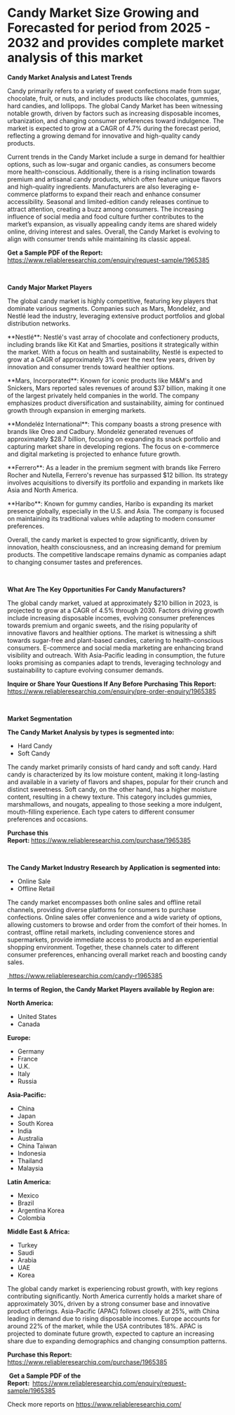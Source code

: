 <p><h1>Candy Market Size Growing and Forecasted for period from 2025 - 2032 and provides complete market analysis of this market</h1></p><p><strong>Candy Market Analysis and Latest Trends</strong></p>
<p><p>Candy primarily refers to a variety of sweet confections made from sugar, chocolate, fruit, or nuts, and includes products like chocolates, gummies, hard candies, and lollipops. The global Candy Market has been witnessing notable growth, driven by factors such as increasing disposable incomes, urbanization, and changing consumer preferences toward indulgence. The market is expected to grow at a CAGR of 4.7% during the forecast period, reflecting a growing demand for innovative and high-quality candy products.</p><p>Current trends in the Candy Market include a surge in demand for healthier options, such as low-sugar and organic candies, as consumers become more health-conscious. Additionally, there is a rising inclination towards premium and artisanal candy products, which often feature unique flavors and high-quality ingredients. Manufacturers are also leveraging e-commerce platforms to expand their reach and enhance consumer accessibility. Seasonal and limited-edition candy releases continue to attract attention, creating a buzz among consumers. The increasing influence of social media and food culture further contributes to the market’s expansion, as visually appealing candy items are shared widely online, driving interest and sales. Overall, the Candy Market is evolving to align with consumer trends while maintaining its classic appeal.</p></p>
<p><strong>Get a Sample PDF of the Report:&nbsp;</strong> <a href="https://www.reliableresearchiq.com/enquiry/request-sample/1965385?utm_campaign=3136&utm_medium=2&utm_source=Github&utm_content=ia&utm_term=04042025&utm_id=candy">https://www.reliableresearchiq.com/enquiry/request-sample/1965385</a></p>
<p>&nbsp;</p>
<p><strong>Candy Major Market Players</strong></p>
<p><p>The global candy market is highly competitive, featuring key players that dominate various segments. Companies such as Mars, Mondeléz, and Nestlé lead the industry, leveraging extensive product portfolios and global distribution networks.</p><p>**Nestlé**: Nestlé's vast array of chocolate and confectionery products, including brands like Kit Kat and Smarties, positions it strategically within the market. With a focus on health and sustainability, Nestlé is expected to grow at a CAGR of approximately 3% over the next few years, driven by innovation and consumer trends toward healthier options.</p><p>**Mars, Incorporated**: Known for iconic products like M&M's and Snickers, Mars reported sales revenues of around $37 billion, making it one of the largest privately held companies in the world. The company emphasizes product diversification and sustainability, aiming for continued growth through expansion in emerging markets.</p><p>**Mondeléz International**: This company boasts a strong presence with brands like Oreo and Cadbury. Mondeléz generated revenues of approximately $28.7 billion, focusing on expanding its snack portfolio and capturing market share in developing regions. The focus on e-commerce and digital marketing is projected to enhance future growth.</p><p>**Ferrero**: As a leader in the premium segment with brands like Ferrero Rocher and Nutella, Ferrero's revenue has surpassed $12 billion. Its strategy involves acquisitions to diversify its portfolio and expanding in markets like Asia and North America.</p><p>**Haribo**: Known for gummy candies, Haribo is expanding its market presence globally, especially in the U.S. and Asia. The company is focused on maintaining its traditional values while adapting to modern consumer preferences.</p><p>Overall, the candy market is expected to grow significantly, driven by innovation, health consciousness, and an increasing demand for premium products. The competitive landscape remains dynamic as companies adapt to changing consumer tastes and preferences.</p></p>
<p>&nbsp;</p>
<p><strong>What Are The Key Opportunities For Candy Manufacturers?</strong></p>
<p><p>The global candy market, valued at approximately $210 billion in 2023, is projected to grow at a CAGR of 4.5% through 2030. Factors driving growth include increasing disposable incomes, evolving consumer preferences towards premium and organic sweets, and the rising popularity of innovative flavors and healthier options. The market is witnessing a shift towards sugar-free and plant-based candies, catering to health-conscious consumers. E-commerce and social media marketing are enhancing brand visibility and outreach. With Asia-Pacific leading in consumption, the future looks promising as companies adapt to trends, leveraging technology and sustainability to capture evolving consumer demands.</p></p>
<p><strong>Inquire or Share Your Questions If Any Before Purchasing This Report:</strong> <a href="https://www.reliableresearchiq.com/enquiry/pre-order-enquiry/1965385?utm_campaign=3136&utm_medium=2&utm_source=Github&utm_content=ia&utm_term=04042025&utm_id=candy">https://www.reliableresearchiq.com/enquiry/pre-order-enquiry/1965385</a></p>
<p>&nbsp;</p>
<p><strong>Market Segmentation</strong></p>
<p><strong>The Candy Market Analysis by types is segmented into:</strong></p>
<p><ul><li>Hard Candy</li><li>Soft Candy</li></ul></p>
<p><p>The candy market primarily consists of hard candy and soft candy. Hard candy is characterized by its low moisture content, making it long-lasting and available in a variety of flavors and shapes, popular for their crunch and distinct sweetness. Soft candy, on the other hand, has a higher moisture content, resulting in a chewy texture. This category includes gummies, marshmallows, and nougats, appealing to those seeking a more indulgent, mouth-filling experience. Each type caters to different consumer preferences and occasions.</p></p>
<p><strong>Purchase this Report:&nbsp;</strong><a href="https://www.reliableresearchiq.com/purchase/1965385?utm_campaign=3136&utm_medium=2&utm_source=Github&utm_content=ia&utm_term=04042025&utm_id=candy">https://www.reliableresearchiq.com/purchase/1965385</a></p>
<p>&nbsp;</p>
<p><strong>The Candy Market Industry Research by Application is segmented into:</strong></p>
<p><ul><li>Online Sale</li><li>Offline Retail</li></ul></p>
<p><p>The candy market encompasses both online sales and offline retail channels, providing diverse platforms for consumers to purchase confections. Online sales offer convenience and a wide variety of options, allowing customers to browse and order from the comfort of their homes. In contrast, offline retail markets, including convenience stores and supermarkets, provide immediate access to products and an experiential shopping environment. Together, these channels cater to different consumer preferences, enhancing overall market reach and boosting candy sales.</p></p>
<p><a href="https://www.reliableresearchiq.com/candy-r1965385?utm_campaign=3136&utm_medium=2&utm_source=Github&utm_content=ia&utm_term=04042025&utm_id=candy">&nbsp;https://www.reliableresearchiq.com/candy-r1965385</a></p>
<p><strong>In terms of Region, the Candy Market Players available by Region are:</strong></p>
<p>
    <p> <strong> North America: </strong>
        <ul>
            <li>United States</li>
            <li>Canada</li>
        </ul>
        </p> 
    <p> <strong> Europe: </strong>
        <ul>
            <li>Germany</li>
            <li>France</li>
            <li>U.K.</li>
            <li>Italy</li>
            <li>Russia</li>
        </ul>
        </p> 
    <p> <strong> Asia-Pacific: </strong>
        <ul>
            <li>China</li>
            <li>Japan</li>
            <li>South Korea</li>
            <li>India</li>
            <li>Australia</li>
            <li>China Taiwan</li>
            <li>Indonesia</li>
            <li>Thailand</li>
            <li>Malaysia</li>
        </ul>
        </p> 
    <p> <strong> Latin America: </strong>
        <ul>
            <li>Mexico</li>
            <li>Brazil</li>
            <li>Argentina Korea</li>
            <li>Colombia</li>
        </ul>
        </p> 
    <p> <strong> Middle East & Africa: </strong>
        <ul>
            <li>Turkey</li>
            <li>Saudi</li>
            <li>Arabia</li>
            <li>UAE</li>
            <li>Korea</li>
        </ul>
    </p>
    </p>
<p><p>The global candy market is experiencing robust growth, with key regions contributing significantly. North America currently holds a market share of approximately 30%, driven by a strong consumer base and innovative product offerings. Asia-Pacific (APAC) follows closely at 25%, with China leading in demand due to rising disposable incomes. Europe accounts for around 22% of the market, while the USA contributes 18%. APAC is projected to dominate future growth, expected to capture an increasing share due to expanding demographics and changing consumption patterns.</p></p>
<p><strong>Purchase this Report: </strong><a href="https://www.reliableresearchiq.com/purchase/1965385?utm_campaign=3136&utm_medium=2&utm_source=Github&utm_content=ia&utm_term=04042025&utm_id=candy">https://www.reliableresearchiq.com/purchase/1965385</a></p>
<p>&nbsp;<strong>Get a Sample PDF of the Report:&nbsp;&nbsp;</strong><a href="https://www.reliableresearchiq.com/enquiry/request-sample/1965385?utm_campaign=3136&utm_medium=2&utm_source=Github&utm_content=ia&utm_term=04042025&utm_id=candy">https://www.reliableresearchiq.com/enquiry/request-sample/1965385</a></p>
<p><strong></strong></p>
<p>Check more reports on <a href="https://www.reliableresearchiq.com/?utm_campaign=3136&utm_medium=2&utm_source=Github&utm_content=ia&utm_term=04042025&utm_id=candy">https://www.reliableresearchiq.com/</a></p>